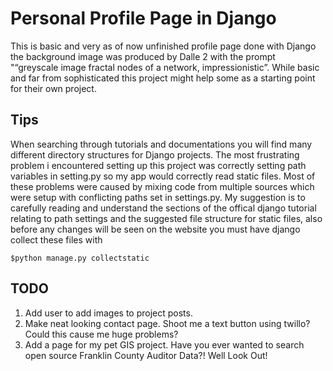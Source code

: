 # Personal Profile Page in Django
 This is basic and very as of now unfinished profile page done with Django the background image was produced by Dalle 2 with the prompt "“greyscale image fractal nodes of a network, impressionistic”. While basic and far from sophisticated this project might help some as a starting point for their
 own project. 
 
 ## Tips
 
When searching through tutorials and documentations you will find many different directory structures for Django projects. The most frustrating problem i encountered setting up
this project was correctly setting path variables in setting.py so my app would correctly read static files. Most of these problems were caused by mixing code from multiple sources which were
setup with conflicting paths set in settings.py. My suggestion is to carefully reading and understand the sections of the offical django tutorial relating to path settings and
the suggested file structure for static files, also before any changes will be seen on the website you must have django collect these files with
```
$python manage.py collectstatic
```
 
 ## TODO
 1. Add user to add images to project posts.
 2. Make neat looking contact page. Shoot me a text button using twillo? Could this cause me huge problems?
 3. Add a page for my pet GIS project. Have you ever wanted to search open source Franklin County Auditor Data?! Well Look Out!
 
